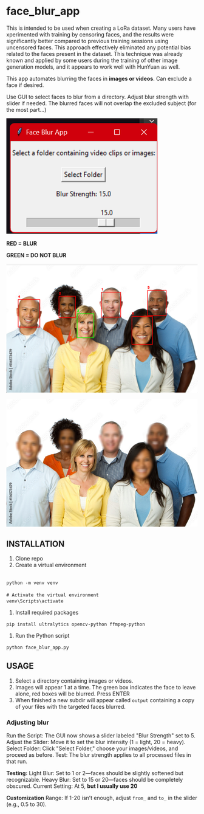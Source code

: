 # face_blur_app

This is intended to be used when creating a LoRa dataset. Many users have xperimented with training by censoring faces, and the results were significantly better compared to previous training sessions using uncensored faces.
This approach effectively eliminated any potential bias related to the faces present in the dataset. This technique was already known and applied by some users during the training of other image generation models, and it appears to work well with HunYuan as well.


This app automates blurring the faces in **images or videos**. Can exclude a face if desired.

Use GUI to select faces to blur from a directory. Adjust blur strength with slider if needed. The blurred faces will not overlap the excluded subject (for the most part...)


![GUI.png](sample/GUI.png)

**RED = BLUR**

**GREEN = DO NOT BLUR**

![select.png](sample/select.png)

![img.jpg](sample/1000_F_116573479_zks7Zu58thbbsLjl1MpjFOy3431LZiQO.jpg)

## INSTALLATION

1. Clone repo
1. Create a virtual environment

```

python -m venv venv

# Activate the virtual environment
venv\Scripts\activate
```

1. Install required packages

```
pip install ultralytics opencv-python ffmpeg-python
```

1. Run the Python script
   
```
python face_blur_app.py

```

## USAGE

1. Select a directory containing images or videos.
2. Images will appear 1 at a time. The green box indicates the face to leave alone, red boxes will be blurred. Press ENTER
3. When finished a new subdir will appear called `output` containing a copy of your files with the targeted faces blurred.

### Adjusting blur

Run the Script: The GUI now shows a slider labeled "Blur Strength" set to 5.
Adjust the Slider: Move it to set the blur intensity (1 = light, 20 = heavy).
Select Folder: Click "Select Folder," choose your images/videos, and proceed as before.
Test: The blur strength applies to all processed files in that run.

**Testing:**
Light Blur: Set to 1 or 2—faces should be slightly softened but recognizable.
Heavy Blur: Set to 15 or 20—faces should be completely obscured.
Current Setting: At 5, **but I usually use 20**

**Customization**
Range: If 1-20 isn’t enough, adjust `from_` and `to_` in the slider (e.g., 0.5 to 30).

